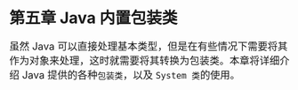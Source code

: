 # 第五章 Java 内置包装类

<font size=4px>虽然 Java 可以直接处理基本类型，但是在有些情况下需要将其作为对象来处理，这时就需要将其转换为包装类。本章将详细介绍 Java 提供的各种`包装类`，以及 `System 类`的使用。</font>
